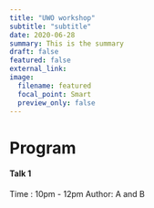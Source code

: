 ```yaml
---
title: "UWO workshop"
subtitle: "subtitle"
date: 2020-06-28
summary: This is the summary
draft: false
featured: false
external_link: 
image:
  filename: featured
  focal_point: Smart
  preview_only: false
---
```


# Program

#### Talk 1
Time : 10pm - 12pm
Author: A and B
